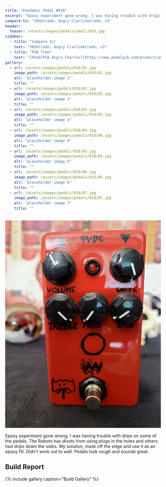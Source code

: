 ```yaml
---
title: "Pandemic Pedal #018"
excerpt: "Epoxy experiment gone wrong. I was having trouble with drips on some of the pedals. The Roboto has divots from using plugs in the holes and others had drips down the sides. My solution, mask off the edge and use it as an epoxy fill. Didn't work out to well. Pedals look rough and sounds great."
compare-to: "JHS&trade; Angry Clarlie&trade; v3"
header:
  teaser: /assets/images/pedals/small/018.jpg
sidebar:
  - title: "Compare to"
    text: "JHS&trade; Angry Clarlie&trade; v3"
  - title: "PCB from"
    text: "[PedalPCB Angry Charles](https://www.pedalpcb.com/product/angrycharles/)"
gallery:
  - url: /assets/images/pedals/018/01.jpg
    image_path: /assets/images/pedals/018/01.jpg
    alt: "placeholder image 1"
    title: ""
  - url: /assets/images/pedals/018/02.jpg
    image_path: /assets/images/pedals/018/02.jpg
    alt: "placeholder image 2"
    title: ""
  - url: /assets/images/pedals/018/03.jpg
    image_path: /assets/images/pedals/018/03.jpg
    alt: "placeholder image 3"
    title: ""
  - url: /assets/images/pedals/018/04.jpg
    image_path: /assets/images/pedals/018/04.jpg
    alt: "placeholder image 4"
    title: ""
  - url: /assets/images/pedals/018/05.jpg
    image_path: /assets/images/pedals/018/05.jpg
    alt: "placeholder image 5"
    title: ""
  - url: /assets/images/pedals/018/06.jpg
    image_path: /assets/images/pedals/018/06.jpg
    alt: "placeholder image 6"
    title: ""
  - url: /assets/images/pedals/018/07.jpg
    image_path: /assets/images/pedals/018/07.jpg
    alt: "placeholder image 7"
    title: ""
---
```


![header](/assets/images/pedals/018.jpg)

Epoxy experiment gone wrong. I was having trouble with drips on some of the pedals. The Roboto has divots from using plugs in the holes and others had drips down the sides. My solution, mask off the edge and use it as an epoxy fill. Didn't work out to well. Pedals look rough and sounds great.

## Build Report ##

{% include gallery caption="Build Gallery" %}